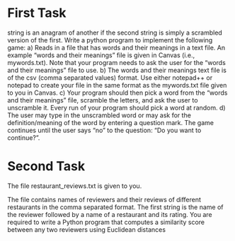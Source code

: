 # First Task
string is an anagram of another if the second string is simply a scrambled version of the first. Write a python program to implement the following game: 
a)	Reads in a file that has words and their meanings in a text file. An example “words and their meanings” file is given in Canvas (i.e., mywords.txt). Note that your program needs to ask the user for the “words and their meanings” file to use. 
b)	The words and their meanings text file is of the csv (comma separated values) format. Use either notepad++ or notepad to create your file in the same format as the mywords.txt file given to you in Canvas. 
c)	Your program should then pick a word from the “words and their meanings” file, scramble the letters, and ask the user to unscramble it. Every run of your program should pick a word at random. 
d)	The user may type in the unscrambled word or may ask for the definition/meaning of the word by entering a question mark. The game continues until the user says “no” to the question: “Do you want to continue?”. 


# Second Task
The file restaurant_reviews.txt is given to you. 
 
The file contains names of reviewers and their reviews of different restaurants in the comma separated format. The first string is the name of the reviewer followed by a name of a restaurant and its rating. You are required to write a Python program that computes a similarity score between any two reviewers using Euclidean distances
